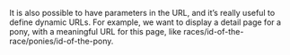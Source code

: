 It is also possible to have parameters in the URL, and it’s really useful to define dynamic URLs. For example, we want to display a detail page for a pony, with a meaningful URL for this page, like races/id-of-the-race/ponies/id-of-the-pony.